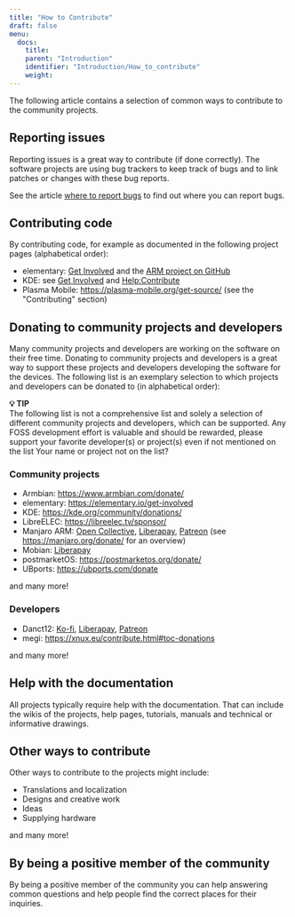 ```yaml
---
title: "How to Contribute"
draft: false
menu:
  docs:
    title:
    parent: "Introduction"
    identifier: "Introduction/How_to_contribute"
    weight: 
---
```


The following article contains a selection of common ways to contribute to the community projects.

## Reporting issues

Reporting issues is a great way to contribute (if done correctly). The software projects are using bug trackers to keep track of bugs and to link patches or changes with these bug reports.

See the article [where to report bugs](/documentation/Introduction/Where_to_report_bugs) to find out where you can report bugs.

## Contributing code

By contributing code, for example as documented in the following project pages (alphabetical order):

* elementary: [Get Involved](https://elementary.io/get-involved) and the [ARM project on GitHub](https://github.com/orgs/elementary/projects/108)
* KDE: see [Get Involved](https://community.kde.org/Get_Involved) and [Help:Contribute](https://community.kde.org/Help:Contribute)
* Plasma Mobile: https://plasma-mobile.org/get-source/ (see the "Contributing" section)

## Donating to community projects and developers

Many community projects and developers are working on the software on their free time. Donating to community projects and developers is a great way to support these projects and developers developing the software for the devices. The following list is an exemplary selection to which projects and developers can be donated to (in alphabetical order):

**💡 TIP**\
The following list is not a comprehensive list and solely a selection of different community projects and developers, which can be supported. Any FOSS development effort is valuable and should be rewarded, please support your favorite developer(s) or project(s) even if not mentioned on the list Your name or project not on the list? 

### Community projects

* Armbian: https://www.armbian.com/donate/
* elementary: https://elementary.io/get-involved
* KDE: https://kde.org/community/donations/
* LibreELEC: https://libreelec.tv/sponsor/
* Manjaro ARM: [Open Collective](https://opencollective.com/manjaro-arm/donate), [Liberapay](https://en.liberapay.com/Manjaro-ARM/), [Patreon](https://www.patreon.com/manjaroarm) (see https://manjaro.org/donate/ for an overview)
* Mobian: [Liberapay](https://liberapay.com/mobian/donate)
* postmarketOS: https://postmarketos.org/donate/
* UBports: https://ubports.com/donate

and many more!

### Developers

* Danct12: [Ko-fi](https://ko-fi.com/danct12), [Liberapay](https://liberapay.com/Danct12), [Patreon](https://patreon.com/Danct12)
* megi: https://xnux.eu/contribute.html#toc-donations

and many more!

## Help with the documentation

All projects typically require help with the documentation. That can include the wikis of the projects, help pages, tutorials, manuals and technical or informative drawings.

## Other ways to contribute

Other ways to contribute to the projects might include:

* Translations and localization
* Designs and creative work
* Ideas
* Supplying hardware

and many more!

## By being a positive member of the community

By being a positive member of the community you can help answering common questions and help people find the correct places for their inquiries.
